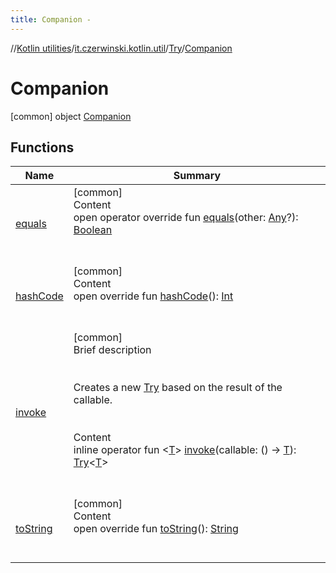 ```yaml
---
title: Companion -
---
```

//[Kotlin utilities](../../../index.html)/[it.czerwinski.kotlin.util](../../index.html)/[Try](../index.html)/[Companion](index.html)



# Companion  
 [common] object [Companion](index.html)   


## Functions  
  
|  Name|  Summary| 
|---|---|
| [equals](../../-failure/index.html#kotlin/Any/equals/#kotlin.Any?/PointingToDeclaration/)| [common]  <br>Content  <br>open operator override fun [equals](../../-failure/index.html#kotlin/Any/equals/#kotlin.Any?/PointingToDeclaration/)(other: [Any](https://kotlinlang.org/api/latest/jvm/stdlib/kotlin/-any/index.html)?): [Boolean](https://kotlinlang.org/api/latest/jvm/stdlib/kotlin/-boolean/index.html)  <br><br><br>
| [hashCode](../../-failure/index.html#kotlin/Any/hashCode/#/PointingToDeclaration/)| [common]  <br>Content  <br>open override fun [hashCode](../../-failure/index.html#kotlin/Any/hashCode/#/PointingToDeclaration/)(): [Int](https://kotlinlang.org/api/latest/jvm/stdlib/kotlin/-int/index.html)  <br><br><br>
| [invoke](invoke.html)| [common]  <br>Brief description  <br><br><br>Creates a new [Try](../index.html) based on the result of the callable.<br><br>  <br>Content  <br>inline operator fun <[T](invoke.html)> [invoke](invoke.html)(callable: () -> [T](invoke.html)): [Try](../index.html)<[T](invoke.html)>  <br><br><br>
| [toString](../../-failure/index.html#kotlin/Any/toString/#/PointingToDeclaration/)| [common]  <br>Content  <br>open override fun [toString](../../-failure/index.html#kotlin/Any/toString/#/PointingToDeclaration/)(): [String](https://kotlinlang.org/api/latest/jvm/stdlib/kotlin/-string/index.html)  <br><br><br>

